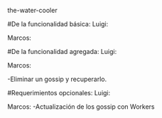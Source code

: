the-water-cooler


#De la funcionalidad básica:
Luigi:
<!-- -Ver los gossips de los usuarios -->
<!-- -Escoger un nombre para publicar gossips -->
<!-- -Eliminar un gossip publicado por si mismo -->
<!-- -Publicar gossips -->
<!-- -Evaluar el karma de los gossips (positivo, negativo y neutral -->

Marcos:


#De la funcionalidad agregada:
Luigi:
<!-- -Ver gossips de todos los usuarios (admin) -->

Marcos:
<!-- -Ver los logs de la aplicación. -->
-Eliminar un gossip y recuperarlo.



#Requerimientos opcionales:
Luigi:
<!-- -Busqueda FUCK YEAAAAAAAAAAaaaaaaaaaaaaaaaaaaaaaaaaaaaaaaaaaaaaaaaaAAAAAAAAAAAAAAAAAAAAAAAAAAAAAAAAAAAAAAAAAAH-->

Marcos:
-Actualización de los gossip con Workers
